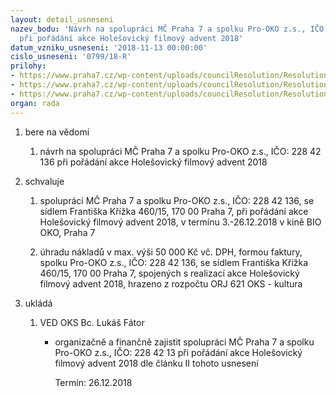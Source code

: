 ```yaml
---
layout: detail_usneseni
nazev_bodu: 'Návrh na spolupráci MČ Praha 7 a spolku Pro-OKO z.s., IČO: 228 42 136
  při pořádání akce Holešovický filmový advent 2018'
datum_vzniku_usneseni: '2018-11-13 00:00:00'
cislo_usneseni: '0799/18-R'
prilohy:
- https://www.praha7.cz/wp-content/uploads/councilResolution/Resolutions/30358/export/M46DV_HFA_2018~405355.doc
- https://www.praha7.cz/wp-content/uploads/councilResolution/Resolutions/30358/export/HFA_2018_program~405354.pdf
- https://www.praha7.cz/wp-content/uploads/councilResolution/Resolutions/30358/export/export~405620.pdf
organ: rada
---
```

<ol id="urzList" class="urzList_view"><li class="urzClass1" id=""><span name="1">bere na vědomí</span><ol class="urzOlClass decimal "><li class="urzClass2" id="" style="text-align: left;"><span><p>návrh na spolupráci MČ Praha 7 a spolku Pro-OKO z.s., IČO: 228 42 136 při pořádání akce Holešovický filmový advent 2018</p></span></li></ol></li><li class="urzClass1" id=""><span name="24">schvaluje</span><ol class="urzOlClass decimal "><li class="urzClass2" id="" style="text-align: left;"><span><p>spolupráci MČ Praha 7 a spolku Pro-OKO z.s., IČO: 228 42 136, se sídlem Františka Křížka 460/15, 170 00 Praha 7, při pořádání akce Holešovický filmový advent 2018, v termínu 3.-26.12.2018 v kině BIO OKO, Praha 7</p></span></li><li class="urzClass2" id="" style="text-align: left;"><span><p>úhradu nákladů v max. výši 50 000 Kč vč. DPH, formou faktury, spolku Pro-OKO z.s., IČO: 228 42 136, se sídlem Františka Křížka 460/15, 170 00 Praha 7, spojených s realizací akce Holešovický filmový advent 2018, hrazeno z rozpočtu ORJ 621 OKS - kultura</p></span></li></ol></li><li class="urzClass1" id="urzUkoly"><span name="1">ukládá</span><ol class="urzOlClass"><li class="urzClass2"><span><p>VED OKS Bc. Lukáš Fátor</p></span><ul class="urzUlClass"><li class="urzClass3"><span><p>organizačně a finančně zajistit spolupráci MČ Praha 7 a spolku Pro-OKO z.s., IČO: 228 42 13 při pořádání akce Holešovický filmový advent 2018 dle článku II tohoto usnesení</p></span><span class="urzUkolTermin">  Termín:&nbsp;26.12.2018</span></li></ul></li></ol></li></ol>